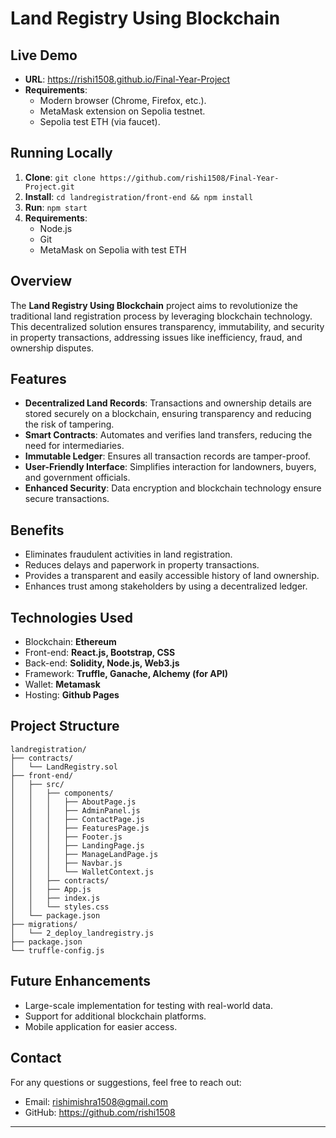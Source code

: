 # Land Registry Using Blockchain

## Live Demo

- **URL**: https://rishi1508.github.io/Final-Year-Project
- **Requirements**:
  - Modern browser (Chrome, Firefox, etc.).
  - MetaMask extension on Sepolia testnet.
  - Sepolia test ETH (via faucet).

## Running Locally

1. **Clone**: `git clone https://github.com/rishi1508/Final-Year-Project.git`
2. **Install**: `cd landregistration/front-end && npm install`
3. **Run**: `npm start`
4. **Requirements**:
   - Node.js
   - Git
   - MetaMask on Sepolia with test ETH

## Overview

The **Land Registry Using Blockchain** project aims to revolutionize the traditional land registration process by leveraging blockchain technology. This decentralized solution ensures transparency, immutability, and security in property transactions, addressing issues like inefficiency, fraud, and ownership disputes.

## Features

- **Decentralized Land Records**: Transactions and ownership details are stored securely on a blockchain, ensuring transparency and reducing the risk of tampering.
- **Smart Contracts**: Automates and verifies land transfers, reducing the need for intermediaries.
- **Immutable Ledger**: Ensures all transaction records are tamper-proof.
- **User-Friendly Interface**: Simplifies interaction for landowners, buyers, and government officials.
- **Enhanced Security**: Data encryption and blockchain technology ensure secure transactions.

## Benefits

- Eliminates fraudulent activities in land registration.
- Reduces delays and paperwork in property transactions.
- Provides a transparent and easily accessible history of land ownership.
- Enhances trust among stakeholders by using a decentralized ledger.

## Technologies Used

- Blockchain: **Ethereum**
- Front-end: **React.js, Bootstrap, CSS**
- Back-end: **Solidity, Node.js, Web3.js**
- Framework: **Truffle, Ganache, Alchemy (for API)**
- Wallet: **Metamask**
- Hosting: **Github Pages**

## Project Structure

```
landregistration/
├── contracts/
│   └── LandRegistry.sol
├── front-end/
│   ├── src/
│   │   ├── components/
│   │   │   ├── AboutPage.js
│   │   │   ├── AdminPanel.js
│   │   │   ├── ContactPage.js
│   │   │   ├── FeaturesPage.js
│   │   │   ├── Footer.js
│   │   │   ├── LandingPage.js
│   │   │   ├── ManageLandPage.js
│   │   │   ├── Navbar.js
│   │   │   └── WalletContext.js
│   │   ├── contracts/
│   │   ├── App.js
│   │   ├── index.js
│   │   └── styles.css
│   └── package.json
├── migrations/
│   └── 2_deploy_landregistry.js
├── package.json
└── truffle-config.js
```

## Future Enhancements

- Large-scale implementation for testing with real-world data.
- Support for additional blockchain platforms.
- Mobile application for easier access.

## Contact

For any questions or suggestions, feel free to reach out:

- Email: rishimishra1508@gmail.com
- GitHub: https://github.com/rishi1508

---
